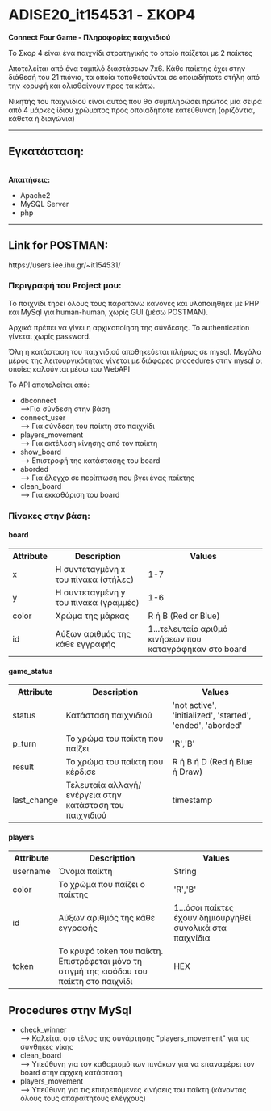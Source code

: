 # ADISE20_it154531 - ΣΚΟΡ4

<b>Connect Four Game - Πληροφορίες παιχνιδιού </b>

<p>Το Σκορ 4 είναι ένα παιχνίδι στρατηγικής το οποίο παίζεται με 2 παίκτες</p>
<p>Αποτελείται από ένα ταμπλό διαστάσεων 7x6. Κάθε παίκτης έχει στην διάθεσή του 21 πιόνια, τα οποία τοποθετούνται σε οποιαδήποτε στήλη από την κορυφή και ολισθαίνουν προς τα κάτω.</p>

<p>Νικητής του παιχνιδιού είναι αυτός που θα συμπληρώσει πρώτος μία σειρά από 4 μάρκες ίδιου χρώματος προς οποιαδήποτε κατεύθυνση (οριζόντια, κάθετα ή διαγώνια)</p>

<hr>
<h2>Εγκατάσταση: </h2>
<br>
<b>Απαιτήσεις:</b>
<ul>
  <li>Apache2</li>
  <li>MySQL Server</li>
  <li>php</li>
</ul>
  
<hr>

<h2>Link for POSTMAN: </h2>
https://users.iee.ihu.gr/~it154531/

<h3>Περιγραφή του Project μου: </h3>
<p>Το παιχνίδι τηρεί όλους τους παραπάνω κανόνες και υλοποιήθηκε με PHP και MySql για human-human, χωρίς GUI (μέσω POSTMAN).</p>
<p>Αρχικά πρέπει να γίνει η αρχικοποίηση της σύνδεσης. Το authentication γίνεται χωρίς password.</p>
<p>Όλη η κατάσταση του παιχνιδιού αποθηκεύεται πλήρως σε mysql. Μεγάλο μέρος της λειτουργικότητας γίνεται με διάφορες procedures στην mysql οι οποίες  καλούνται μέσω του WebAPI</p>
<p>Το API αποτελείται από: </p>
<ul>
  <li>dbconnect</li>  -->Για σύνδεση στην βάση
  <li>connect_user</li> --> Για σύνδεση του παίκτη στο παιχνίδι 
  <li>players_movement</li> --> Για εκτέλεση κίνησης από τον παίκτη 
  <li>show_board</li> --> Επιστροφή της κατάστασης του board
  <li>aborded</li> --> Για έλεγχο σε περίπτωση που βγει ένας παίκτης
  <li>clean_board</li>  --> Για εκκαθάριση του board
</ul>

<h3>Πίνακες στην βάση:</h3>
<h4>board</h4>
<table border: 1px solid black>
<tr>
  <th>Attribute</th>
  <th>Description</th>
  <th>Values</th>
 </tr>
 <tr>
   <td>x</td>
   <td>Η συντεταγμένη x του πίνακα (στήλες)</td>
   <td>1-7</td>
  </tr>
 <tr>
   <td>y</td>
   <td>Η συντεταγμένη y του πίνακα (γραμμές)</td>
   <td>1-6</td>
 </tr>
 <tr>
   <td>color</td>
   <td>Χρώμα της μάρκας</td>
   <td>R ή Β (Red or Blue)</td>
 </tr>
 <tr>
   <td>id</td>
   <td>Αύξων αριθμός της κάθε εγγραφής</td>
   <td>1...τελευταίο αριθμό κινήσεων που καταγράφηκαν στο board</td>
 </tr>
 </table>
 
<h4>game_status</h4>
<table border: 1px solid black>
<tr>
  <th>Attribute</th>
  <th>Description</th>
  <th>Values</th>
 </tr>
 <tr>
   <td>status</td>
   <td>Κατάσταση παιχνιδιού</td>
   <td>'not active', 'initialized', 'started', 'ended', 'aborded'</td>
  </tr>
 <tr>
   <td>p_turn</td>
   <td>Το χρώμα του παίκτη που παίζει</td>
   <td>'R','B'</td>
 </tr>
 <tr>
   <td>result</td>
   <td>Το χρώμα του παίκτη που κέρδισε</td>
   <td>R ή Β ή D (Red ή Blue ή Draw)</td>
 </tr>
 <tr>
   <td>last_change</td>
   <td>Τελευταία αλλαγή/ενέργεια στην κατάσταση του παιχνιδιού</td>
   <td>timestamp</td>
 </tr>
 </table>
 
<h4>players</h4>
<table border: 1px solid black>
<tr>
  <th>Attribute</th>
  <th>Description</th>
  <th>Values</th>
 </tr>
 <tr>
   <td>username</td>
   <td>Όνομα παίκτη</td>
   <td>String</td>
  </tr>
 <tr>
   <td>color</td>
   <td>To χρώμα που παίζει ο παίκτης</td>
   <td>'R','B'</td>
 </tr>
 <tr>
   <td>id</td>
   <td>Αύξων αριθμός της κάθε εγγραφής</td>
   <td>1...όσοι παίκτες έχουν δημιουργηθεί συνολικά στα παιχνίδια</td>
 </tr>
 <tr>
   <td>token</td>
   <td>To κρυφό token του παίκτη. Επιστρέφεται μόνο τη στιγμή της εισόδου του παίκτη στο παιχνίδι</td>
   <td>HEX</td>
 </tr>
 </table>
 
 <h2>Procedures στην MySql</h2>
 <ul>
  <li>check_winner</li> --> Καλείται στο τέλος της συνάρτησης "players_movement" για τις συνθήκες νίκης 
  <li>clean_board</li> --> Υπεύθυνη για τον καθαρισμό των πινάκων για να επαναφέρει τον board στην αρχική κατάσταση
  <li>players_movement</li> --> Υπεύθυνη για τις επιτρεπόμενες κινήσεις του παίκτη (κάνοντας όλους τους απαραίτητους ελέγχους)
 
